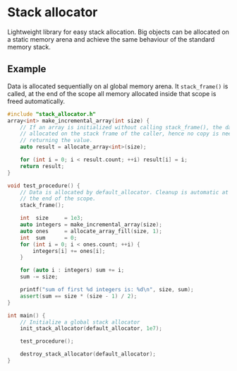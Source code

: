 # Stack allocator
Lightweight library for easy stack allocation. Big objects can be allocated on a static memory arena and achieve the same behaviour of the standard memory stack.

## Example
Data is allocated sequentially on al global memory arena. It `stack_frame()` is called, at the end of the scope all memory allocated inside that scope is freed automatically.
```C++
#include "stack_allocator.h"
array<int> make_incremental_array(int size) {
    // If an array is initialized without calling stack_frame(), the data is
    // allocated on the stack frame of the caller, hence no copy is needed when
    // returning the value.
    auto result = allocate_array<int>(size);

    for (int i = 0; i < result.count; ++i) result[i] = i;
    return result;
}

void test_procedure() {
    // Data is allocated by default_allocator. Cleanup is automatic at
    // the end of the scope.
    stack_frame();

    int  size     = 1e3;
    auto integers = make_incremental_array(size);
    auto ones     = allocate_array_fill(size, 1);
    int  sum      = 0;
    for (int i = 0; i < ones.count; ++i) {
        integers[i] += ones[i];
    }

    for (auto i : integers) sum += i;
    sum -= size;

    printf("sum of first %d integers is: %d\n", size, sum);
    assert(sum == size * (size - 1) / 2);
}

int main() {
    // Initialize a global stack allocator
    init_stack_allocator(default_allocator, 1e7);

    test_procedure();

    destroy_stack_allocator(default_allocator);
}
```
